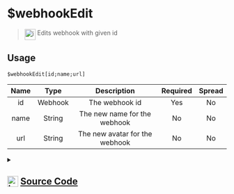 # $webhookEdit
> <img align="top" src="https://upload.wikimedia.org/wikipedia/commons/thumb/e/e4/Infobox_info_icon.svg/160px-Infobox_info_icon.svg.png?20150409153300" alt="image" width="25" height="auto"> Edits webhook with given id
## Usage
```
$webhookEdit[id;name;url]
```
| Name | Type | Description | Required | Spread
| :---: | :---: | :---: | :---: | :---: |
id | Webhook | The webhook id | Yes | No
name | String | The new name for the webhook | No | No
url | String | The new avatar for the webhook | No | No
<details>
<summary>
    
## <img align="top" src="https://cdn4.iconfinder.com/data/icons/iconsimple-logotypes/512/github-512.png" alt="image" width="25" height="auto">  [Source Code](https://github.com/tryforge/ForgeScript-V2/blob/main/src/native/webhookEdit.ts)
    
</summary>
    
```ts
import { BaseChannel, TextChannel, WebhookClient } from "discord.js"
import { ArgType, NativeFunction, Return } from "../structures"
import noop from "../functions/noop"

export default new NativeFunction({
    name: "$webhookEdit",
    version: "1.0.0",
    description: "Edits webhook with given id",
    brackets: true,
    unwrap: true,
    args: [
        {
            name: "id",
            description: "The webhook id",
            rest: false,
            type: ArgType.Webhook,
            required: true
        },
        {
            name: "name",
            description: "The new name for the webhook",
            rest: false,
            type: ArgType.String
        },
        {
            name: "url",
            description: "The new avatar for the webhook",
            rest: false,
            type: ArgType.String
        }
    ],
    async execute(ctx, [ web, name, avatar ]) {
        const edit = await web.edit({
            avatar: avatar || undefined,
            name: name || undefined
        }).catch(noop)

        return Return.success(
            !!edit
        )
    },
})
```
    
</details>